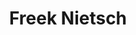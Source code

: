 ---
address: Van Loenshof 126
title: Freek Nietsch
city: Enschede
zip: 7511 NL
country: Netherlands
lat: 52.218794
lng: 6.893617
phone: 053-4323845
email: info@freeknietsch.nl
url: 
---